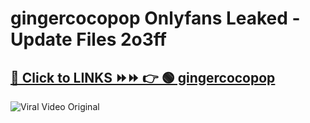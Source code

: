 
 # gingercocopop Onlyfans Leaked - Update Files 2o3ff

## <h2><a href="https://clipsfans.com/gingercocopop&ref=git">🔗 Click to LINKS ⏩⏩ 👉 🟢 gingercocopop </a></h2>

<a href="https://clipsfans.com/gingercocopop&ref=git" rel="nofollow" data-target="animated-image.originalLink"><img src="https://i.ibb.co.com/xMMVF88/686577567.gif" alt="Viral Video Original" style="max-width: 100%; display: inline-block;" data-target="animated-image.originalImage"></a>


